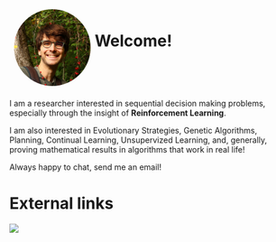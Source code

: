 <div style="width: 100%; float:left;">
<div style="width: 30%; float:left; text-align: center;">
<img src="/img/er2_square.jpg" alt="Insert picture here" style="width:90%;height:auto; border-radius: 50%; margin-bottom: 0.5cm;">
<!--<img src="/img/mailbox_white.png" alt="Mail" style="width:60%;height:auto; margin-bottom: 3cm;">-->
<br>
</div>
<div style="width: 70%; float:left;">
<h1>Welcome!</h1>
</div>
</div>

I am a researcher interested in sequential decision making problems, especially through the insight of **Reinforcement Learning**.

I am also interested in Evolutionary Strategies, Genetic Algorithms, Planning, Continual Learning, Unsupervized Learning, and, generally, proving mathematical results in algorithms that work in real life!

Always happy to chat, send me an email!

# External links

![](fontawesome/brands/instagram)

<!--
<div style="width: 40%; float:left; text-align: center;">
<img src="/img/er2_square.jpg" alt="Insert picture here" style="width:50%;height:auto; border-radius: 50%; margin-bottom: 0.5cm;">
<img src="/img/mailbox_white.png" alt="Mail" style="width:60%;height:auto; margin-bottom: 3cm;">
<br>

</div>

<div style="width: 60%; float:left;">

<h1>Welcome!</h1>

</div>

I am a researcher interested in sequential decision making problems, especially through the insight of Reinforcement Learning.
<br><br>
I am also interested in Evolutionary Strategies, Genetic Algorithms, Planning, Continual Learning, Unsupervized Learning, and, generally, proving mathematical results in algorithms that work in real life!
<br><br>
Always happy to chat, send me an email!
-->



<!--
<a href="https://github.com/erwanlecarpentier">
<img src="/img/github_logo_white.png" alt="Github" style="width:42px; height:42px; margin-right:0.8cm;">
</a>
<a href="https://scholar.google.fr/citations?user=jFtlb0oAAAAJ&hl=fr">
<img src="/img/scholar_logo_white.png" alt="Scholar" style="width:42px;height:42px; margin-right:0.8cm;">
</a>
<a href="/pdf/cv_erwan_lecarpentier.pdf">
<img src="/img/cv_logo_white.png" alt="CV" style="width:42px;height:42px;">
</a>
-->
